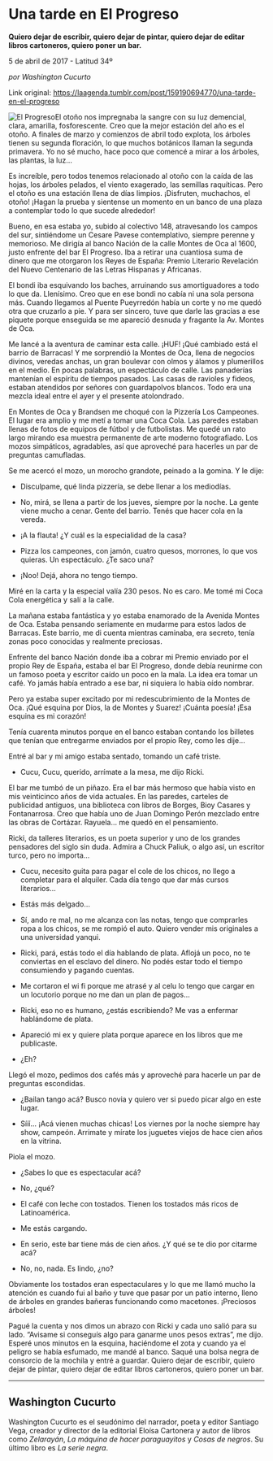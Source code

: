 # Una tarde en El Progreso

**Quiero dejar de escribir, quiero dejar de pintar, quiero dejar de editar libros cartoneros, quiero poner un bar.**

5 de abril de 2017 - Latitud 34º

_por Washington Cucurto_

Link original: https://laagenda.tumblr.com/post/159190694770/una-tarde-en-el-progreso

![El Progreso](https://64.media.tumblr.com/014b2107b8efbab86d81d958c45b3f06/tumblr_inline_pk0la4vJVq1t6q87u_500.jpg)El otoño nos impregnaba la sangre con
su luz demencial, clara, amarilla, fosforescente. Creo que la mejor
estación del año es el otoño. A finales de marzo y comienzos de
abril todo explota, los árboles tienen su segunda floración, lo que
muchos botánicos llaman la segunda primavera. Yo no sé mucho, hace
poco que comencé a mirar a los árboles, las plantas, la luz… 


Es increíble, pero todos tenemos
relacionado al otoño con la caída de las hojas, los árboles
pelados, el viento exagerado, las semillas raquíticas. Pero el otoño
es una estación llena de días limpios. ¡Disfruten, muchachos, el
otoño! ¡Hagan la prueba y sientense un momento en un banco de una
plaza a contemplar todo lo que sucede alrededor! 


Bueno, en esa estaba yo, subido al
colectivo 148, atravesando los campos del sur, sintiéndome un Cesare
Pavese contemplativo, siempre perenne y memorioso. Me dirigía al
banco Nación de la calle Montes de Oca al 1600, justo enfrente del
bar El Progreso. Iba a retirar una cuantiosa suma de dinero que me
otorgaron los Reyes de España: Premio Literario Revelación del
Nuevo Centenario de las Letras Hispanas y Africanas.

El bondi iba esquivando los baches,
arruinando sus amortiguadores a todo lo que da. Llenísimo. Creo que
en ese bondi no cabía ni una sola persona más. Cuando llegamos al
Puente Pueyrredón había un corte y no me quedó otra que cruzarlo a
pie. Y para ser sincero, tuve que darle las gracias a ese piquete
porque enseguida se me apareció desnuda y fragante la Av. Montes de
Oca. 


Me lancé a la aventura de caminar esta
calle. ¡HUF! ¡Qué cambiado está el barrio de Barracas! Y me
sorprendió la Montes de Oca, llena de negocios divinos, veredas
anchas, un gran boulevar con olmos y álamos y plumerillos en el
medio. En pocas palabras, un espectáculo de calle. Las panaderías
mantenían el espíritu de tiempos pasados. Las casas de ravioles y
fideos, estaban atendidos por señores con guardapolvos blancos. Todo
era una mezcla ideal entre el ayer y el presente atolondrado. 


En Montes de Oca y Brandsen me choqué
con la Pizzería Los Campeones. El lugar era amplio y me metí a
tomar una Coca Cola. Las paredes estaban llenas de fotos de equipos
de fútbol y de futbolistas. Me quedé un rato largo mirando esa
muestra permanente de arte moderno fotografiado. Los mozos
simpáticos, agradables, así que aproveché para hacerles un par de
preguntas camufladas. 


Se me acercó el mozo, un morocho
grandote, peinado a la gomina. Y le dije:

- Disculpame, qué linda pizzería,
 se debe llenar a los mediodías. 
 

- No, mirá, se llena a partir de
 los jueves, siempre por la noche. La gente viene mucho a cenar.
 Gente del barrio. Tenés que hacer cola en la vereda.

- ¡A la flauta! ¿Y cuál es la
 especialidad de la casa?

- Pizza los campeones, con jamón,
 cuatro quesos, morrones, lo que vos quieras. Un espectáculo. ¿Te
 saco una?

- ¡Noo! Dejá, ahora no tengo
 tiempo.

Miré en la carta y la especial valía
230 pesos. No es caro. Me tomé mi Coca Cola energética y salí a la
calle.

La mañana estaba fantástica y yo
estaba enamorado de la Avenida Montes de Oca. Estaba pensando
seriamente en mudarme para estos lados de Barracas. Este barrio, me
di cuenta mientras caminaba, era secreto, tenía zonas poco conocidas
y realmente preciosas. 


Enfrente del banco Nación donde iba a
cobrar mi Premio enviado por el propio Rey de España, estaba el bar
El Progreso, donde debía reunirme con un famoso poeta y escritor
caído un poco en la mala. La idea era tomar un café. Yo jamás
había entrado a ese bar, ni siquiera lo había oído nombrar. 


Pero ya estaba super excitado por mi
redescubrimiento de la Montes de Oca. ¡Qué esquina por Dios, la de
Montes y Suarez! ¡Cuánta poesía! ¡Esa
esquina es mi corazón!

Tenía cuarenta minutos porque en el
banco estaban contando los billetes que tenían que entregarme
enviados por el propio Rey, como les dije… 


Entré al bar y mi amigo estaba
sentado, tomando un café triste.  

- Cucu, Cucu, querido, arrímate a
 la mesa, me dijo Ricki.

El bar me tumbó de un piñazo. Era el
bar más hermoso que había visto en mis veinticinco años de vida
actuales. En las paredes, carteles de publicidad antiguos, una
biblioteca con libros de Borges, Bioy Casares y Fontanarrosa. Creo
que había uno de Juan Domingo Perón mezclado entre las obras de
Cortázar. Rayuela… me quedó en el pensamiento.

Ricki, da talleres literarios, es un
poeta superior y uno de los grandes pensadores del siglo sin duda.
Admira a Chuck Paliuk, o algo así, un escritor turco, pero no
importa…

- Cucu, necesito guita para pagar el
 cole de los chicos, no llego a completar para el alquiler. Cada día
 tengo que dar más cursos literarios…

- Estás más delgado…

- Sí, ando re mal, no me alcanza
 con las notas, tengo que comprarles ropa a los chicos, se me rompió
 el auto. Quiero vender mis originales a una universidad yanqui.

- Ricki, pará, estás todo el día
 hablando de plata. Aflojá un poco, no te conviertas en el esclavo
 del dinero. No podés estar todo el tiempo consumiendo y pagando
 cuentas. 
 

- Me cortaron el wi fi porque me
 atrasé y al celu lo tengo que cargar en un locutorio porque no me
 dan un plan de pagos…

- Ricki, eso no es humano, ¿estás
 escribiendo?  Me vas a enfermar hablándome de plata. 
 

- Apareció mi ex y quiere plata
 porque aparece en los libros que me publicaste.

- ¿Eh?

Llegó el mozo, pedimos dos cafés más
y aproveché para hacerle un par de preguntas escondidas.

- ¿Bailan tango acá? Busco novia y
 quiero ver si puedo picar algo en este lugar.

- Sííí…
 ¡Acá vienen muchas chicas! Los viernes por la noche siempre hay
 show, campeón. Arrimate y mírate los juguetes viejos de hace cien
 años en la vitrina.

Piola el mozo.

- ¿Sabes lo que es espectacular
 acá?

- No, ¿qué?

- El café con leche con tostados.
 Tienen los tostados más ricos de Latinoamérica.

- Me estás cargando.

- En serio, este bar tiene más de
 cien años. ¿Y qué se te dio por citarme acá?

- No, no, nada. Es lindo, ¿no?

Obviamente los tostados eran
espectaculares y lo que me llamó mucho la atención es cuando fui al
baño y tuve que pasar por un patio interno, lleno de árboles en
grandes bañeras funcionando como macetones. ¡Preciosos árboles! 


Pagué la cuenta y nos dimos un abrazo
con Ricki y cada uno salió para su lado. “Avisame si conseguís
algo para ganarme unos pesos extras”, me dijo.  Esperé unos
minutos en la esquina, haciéndome el zota y cuando ya el peligro se
había esfumado, me mandé al banco. Saqué una bolsa negra de
consorcio de la mochila y entré a guardar. Quiero dejar de escribir,
quiero dejar de pintar, quiero dejar de editar libros cartoneros,
quiero poner un bar.



---

 Washington Cucurto
-------------------

 Washington Cucurto es el seudónimo del narrador, poeta y editor Santiago Vega, creador y director de la editorial Eloísa Cartonera y autor de libros como *Zelarayán*, *La máquina de hacer paraguayitos* y *Cosas de negros*. Su último libro es *La serie negra*. 

